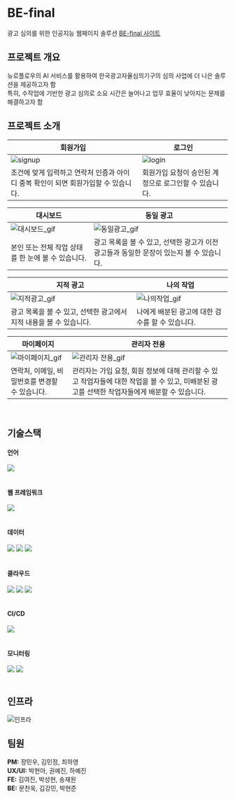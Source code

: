 # BE-final
광고 심의를 위한 인공지능 웹페이지 솔루션 [BE-final 사이트](https://ai-kars.netlify.app)
<br>

## 프로젝트 개요
뉴로플로우의 AI 서비스를 활용하여 한국광고자율심의기구의 심의 사업에 더 나은 솔루션을 제공하고자 함
<br>
특히, 수작업에 기반한 광고 심의로 소요 시간은 늘어나고 업무 효율이 낮아지는 문제를 해결하고자 함
<br>

## 프로젝트 소개
| 회원가입 | 로그인 |
| --- | --- |
| ![signup](https://github.com/user-attachments/assets/4a3a0ea8-1e19-41a9-9960-0d9621772e96) | ![login](https://github.com/user-attachments/assets/527f1335-39af-423b-a0d1-83f04ed6c20f) |
| 조건에 맞게 입력하고 연락처 인증과 아이디 중복 확인이 되면 회원가입할 수 있습니다. | 회원가입 요청이 승인된 계정으로 로그인할 수 있습니다. |

| 대시보드 | 동일 광고 |
| --- | --- |
| ![대시보드_gif](https://github.com/user-attachments/assets/eed4db68-e494-422e-afc1-c32a5a9fa872) | ![동일광고_gif](https://github.com/user-attachments/assets/00fee7cf-51c2-403b-8346-cf0e98f8e2f4) |
| 본인 또는 전체 작업 상태를 한 눈에 볼 수 있습니다. | 광고 목록을 볼 수 있고, 선택한 광고가 이전 광고들과 동일한 문장이 있는지 볼 수 있습니다. |

| 지적 광고 | 나의 작업 |
| --- | --- |
| ![지적광고_gif](https://github.com/user-attachments/assets/b0435548-e4a9-41e2-b2b2-eebc624c1d7a) | ![나의작업_gif](https://github.com/user-attachments/assets/658f6e36-c354-4361-973c-ab4b46239a5f) |
| 광고 목록을 볼 수 있고, 선택한 광고에서 지적 내용을 볼 수 있습니다. | 나에게 배분된 광고에 대한 검수를 할 수 있습니다. |

| 마이페이지 | 관리자 전용 |
| --- | --- |
| ![마이페이지_gif](https://github.com/user-attachments/assets/f4561f30-0add-4093-a94b-fca8b1eb66a4) | ![관리자 전용_gif](https://github.com/user-attachments/assets/19199538-7ca4-45ea-b400-50f6058111e4) |
| 연락처, 이메일, 비밀번호를 변경할 수 있습니다. | 관리자는 가입 요청, 회원 정보에 대해 관리할 수 있고 작업자들에 대한 작업을 볼 수 있고, 미배분된 광고를 선택한 작업자들에게 배분할 수 있습니다. |
<br>

## 기술스택
#### 언어
<div>
  <img src="https://img.shields.io/badge/openjdk-437291?style=flat&logo=openjdk&logoColor=white"/>
</div>
<br>

#### 웹 프레임워크
<div>
  <img src="https://img.shields.io/badge/springboot-6DB33F?style=flat&logo=springboot&logoColor=white"/>
</div>
<br>

#### 데이터
<div>
  <img src="https://img.shields.io/badge/mysql-4479A1?style=flat&logo=mysql&logoColor=white"/>
  <img src="https://img.shields.io/badge/redis-DC382D?style=flat&logo=redis&logoColor=white"/>
  <img src="https://img.shields.io/badge/flyway-CC0200?style=flat&logo=flyway&logoColor=white"/>
</div>
<br>

#### 클라우드
<div>
  <img src="https://img.shields.io/badge/amazonec2-FF9900?style=flat&logo=amazonec2&logoColor=white"/>
  <img src="https://img.shields.io/badge/docker-2496ED?style=flat&logo=docker&logoColor=white"/>
  <img src="https://img.shields.io/badge/nginx-009639?style=flat&logo=nginx&logoColor=white"/>
</div>
<br>

#### CI/CD
<div>
  <img src="https://img.shields.io/badge/githubactions-2088FF?style=flat&logo=githubactions&logoColor=white"/>
</div>
<br>

#### 모니터링
<div>
  <img src="https://img.shields.io/badge/prometheus-E6522C?style=flat&logo=prometheus&logoColor=white"/>
  <img src="https://img.shields.io/badge/grafana-F46800?style=flat&logo=grafana&logoColor=white"/>
</div>
<br>

## 인프라
![인프라](https://github.com/user-attachments/assets/43122621-08dd-413a-b1c2-875c0014bd39)
<br>

## 팀원
**PM:** 장민우, 김민정, 최하영
<br>
**UX/UI:** 박현아, 권예진, 하예진
<br>
**FE:** 김여진, 박성현, 송재원
<br>
**BE:** 문찬욱, 김강민, 박현준
